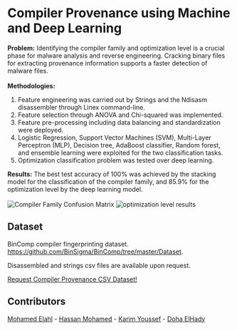 # Compiler Provenance using Machine and Deep Learning

**Problem:**
Identifying the compiler family and optimization level is a crucial phase for malware analysis and reverse engineering. Cracking binary files for extracting provenance information supports a faster detection of malware files. <br /><br />
**Methodologies:**
1.  Feature engineering was carried out by Strings and the Ndisasm disassembler through Linex command-line. 
2.  Feature selection through ANOVA and Chi-squared was implemented.
3.  Feature pre-processing including data balancing and standardization were deployed.
4.  Logistic Regression, Support Vector Machines (SVM), Multi-Layer Perceptron (MLP), Decision tree, AdaBoost classifier, Random forest, and ensemble learning were exploited for the two classification tasks. 
5.  Optimization classification problem was tested over deep learning.

**Results:**
The best test accuracy of 100% was achieved by the stacking model for the classification of the compiler family, and 85.9%  for the optimization level by the deep learning model.<br /> <br />
<img src="https://github.com/MohamedElahl/Compiler-provenance-using-machine-learning/blob/main/assets/compiler%20family%20results.png" alt="Compiler Family Confusion Matrix" /> 
<img src="https://github.com/MohamedElahl/Compiler-provenance-using-machine-learning/blob/main/assets/optimization%20level%20results.png" alt="optimization level results"/> 


## Dataset
BinComp compiler fingerprinting dataset. https://github.com/BinSigma/BinComp/tree/master/Dataset.

Disassembled and strings csv files are available upon request.

[Request Compiler Provenance CSV Dataset!](mailto:dohaelhady14@gmail.com,zezo.elahl@gmail.com,hassan.mohamed21997@gmail.com,karimbadreldin98@gmail.com?subject=Request%20Compiler%20Provenance%20CSV%20Dataset) 


## Contributors
[Mohamed Elahl](https://github.com/MohamedElahl) - [Hassan Mohamed](https://github.com/Hsnmhmd) - [Karim Youssef](https://github.com/KarimYoussef98) - [Doha ElHady](https://github.com/DohaElHady)
